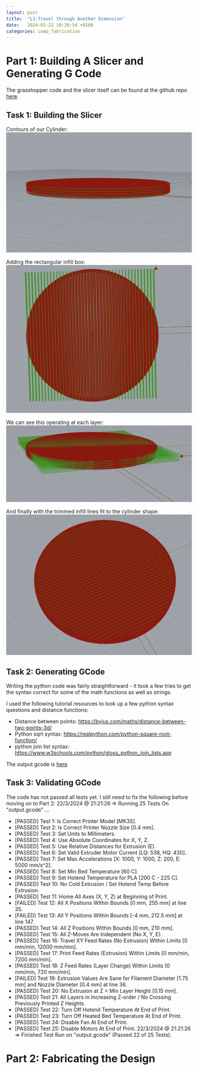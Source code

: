 ```yaml
---
layout: post
title:  "L3:Travel through Another Dimension"
date:   2024-03-22 10:30:54 +0100
categories: comp_fabrication
---
```

# Part 1: Building A Slicer and Generating G Code
The grasshopper code and the slicer itself can be found at the github repo [here](https://github.com/maggieperk/compfab_spring_2024/blob/main/L3-Updated_CodeBase.gh).

## Task 1: Building the Slicer
Contours of our Cylinder:
![Cylinder with contours highlighted](../assets/images/L3_part1_contours.png)

Adding the rectangular infill box:
![Rectangular infill ines in green around a red cylinder](../assets/images/L3_part1_infillbox.png)

We can see this operating at each layer:
![Rectangular infill lines at 4 layers of the cylinder](../assets/images/L3_part1_infillbox_layers.png)

And finally with the trimmed infill lines fit to the cylinder shape:
![Infill lines trimmed to a circle shape](../assets/images/L3_part1_trimmedinfill.png)

## Task 2: Generating GCode
Writing the python code was fairly straightforward - it took a few tries to get the syntax correct for some of the math functions as well as strings.

I used the following tutorial resources to look up a few python syntax questions and distance functions:
* Distance between points: https://byjus.com/maths/distance-between-two-points-3d/
* Python sqrt syntax: https://realpython.com/python-square-root-function/
* python join list syntax: https://www.w3schools.com/python/gloss_python_join_lists.asp

The output gcode is [here](https://github.com/maggieperk/compfab_spring_2024/blob/main/output.gcode)

## Task 3: Validating GCode
The code has not passed all tests yet.  I still need to fix the following before moving on to Part 2:
22/3/2024 @ 21:21:26 ⇒ Running 25 Tests On "output.gcode" ...
* [PASSED] Test 1: Is Correct Printer Model [MK3S].
* [PASSED] Test 2: Is Correct Printer Nozzle Size [0.4 mm].
* [PASSED] Test 3: Set Units to Millimeters.
* [PASSED] Test 4: Use Absolute Coordinates for X, Y, Z.
* [PASSED] Test 5: Use Relative Distances for Extrusion (E).
* [PASSED] Test 6: Set Valid Extruder Motor Current [LQ: 538, HQ: 430].
* [PASSED] Test 7: Set Max Accelerations [X: 1000, Y: 1000, Z: 200, E: 5000 mm/s^2].
* [PASSED] Test 8: Set Min Bed Temperature [60 C].
* [PASSED] Test 9: Set Hotend Temperature for PLA [200 C - 225 C].
* [PASSED] Test 10: No Cold Extrusion / Set Hotend Temp Before Extrusion.
* [PASSED] Test 11: Home All Axes (X, Y, Z) at Beginning of Print.
* [FAILED] Test 12: All X Positions Within Bounds [0 mm, 255 mm] at line 35.
* [FAILED] Test 13: All Y Positions Within Bounds [-4 mm, 212.5 mm] at line 147.
* [PASSED] Test 14: All Z Positions Within Bounds [0 mm, 210 mm].
* [PASSED] Test 15: All Z-Moves Are Independent (No X, Y, E).
* [PASSED] Test 16: Travel XY Feed Rates (No Extrusion) Within Limits [0 mm/min, 12000 mm/min].
* [PASSED] Test 17: Print Feed Rates (Extrusion) Within Limits [0 mm/min, 7200 mm/min].
* [PASSED] Test 18: Z Feed Rates (Layer Change) Within Limits [0 mm/min, 720 mm/min].
* [FAILED] Test 19: Extrusion Values Are Sane for Filament Diameter [1.75 mm] and Nozzle Diameter [0.4 mm] at line 36.
* [PASSED] Test 20: No Extrusion at Z < Min Layer Height [0.15 mm].
* [PASSED] Test 21: All Layers in Increasing Z-order / No Crossing Previously Printed Z Heights.
* [PASSED] Test 22: Turn Off Hotend Temperature At End of Print.
* [PASSED] Test 23: Turn Off Heated Bed Temperature At End of Print.
* [PASSED] Test 24: Disable Fan At End of Print.
* [PASSED] Test 25: Disable Motors At End of Print.
 22/3/2024 @ 21:21:26 ⇒ Finished Test Run on "output.gcode" (Passed 22 of 25 Tests).

# Part 2: Fabricating the Design
